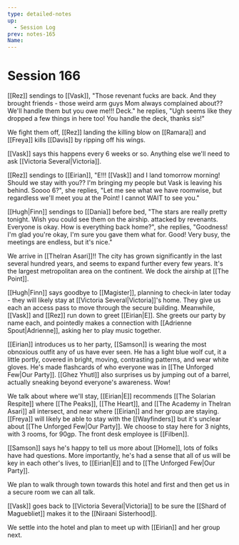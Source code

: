 ```yaml
---
type: detailed-notes
up:
  - Session Log
prev: notes-165
Name:
---
```

# Session 166

[[Rez]] sendings to [[Vask]], "Those revenant fucks are back. And they brought friends - those weird arm guys Mom always complained about?? We'll handle them but you owe me!!! Deck." he replies, "Ugh seems like they dropped a few things in here too! You handle the deck, thanks sis!"

We fight them off, [[Rez]] landing the killing blow on [[Ramara]] and [[Freya]] kills [[Davis]] by ripping off his wings. 

[[Vask]] says this happens every 6 weeks or so. Anything else we'll need to ask [[Victoria Several|Victoria]]. 

[[Rez]] sendings to [[Eirian]], "E!!! [[Vask]] and I land tomorrow morning! Should we stay with you?? I'm bringing my people but Vask is leaving his behind. Soooo 6?", she replies, "Let me see what we have roomwise, but regardless we'll meet you at the Point! I cannot WAIT to see you."

[[Hugh|Finn]] sendings to [[Dania]] before bed, "The stars are really pretty tonight. Wish you could see them on the airship. attacked by revenants. Everyone is okay. How is everything back home?", she replies, "Goodness! I'm glad you're okay, I'm sure you gave them what for. Good! Very busy, the meetings are endless, but it's nice."

We arrive in [[Thelran Asari]]!! The city has grown significantly in the last several hundred years, and seems to expand further every few years. It's the largest metropolitan area on the continent. We dock the airship at [[The Point]]. 

[[Hugh|Finn]] says goodbye to [[Magister]], planning to check-in later today - they will likely stay at [[Victoria Several|Victoria]]'s home. They give us each an access pass to move through the secure building. Meanwhile, [[Vask]] and [[Rez]] run down to greet [[Eirian|E]]. She greets our party by name each, and pointedly makes a connection with [[Adrienne Spout|Adrienne]], asking her to play music together.

[[Eirian]] introduces us to her party, [[Samson]] is wearing the most obnoxious outfit any of us have ever seen. He has a light blue wolf cut, it a little portly, covered in bright, moving, contrasting patterns, and wear white gloves. He's made flashcards of who everyone was in [[The Unforged Few|Our Party]]. [[Ghez Yhutl]] also surprises us by jumping out of a barrel, actually sneaking beyond everyone's awareness. Wow! 

We talk about where we'll stay, [[Eirian|E]] recommends [[The Solarian Respite]] where [[The Peaks]], [[The Heart]], and [[The Academy in Thelran Asari]] all intersect, and near where [[Eirian]] and her group are staying. [[Freya]] will likely be able to stay with the [[Wayfinders]] but it's unclear about [[The Unforged Few|Our Party]]. We choose to stay here for 3 nights, with 3 rooms, for 90gp. The front desk employee is [[Filben]].

[[Samson]] says he's happy to tell us more about [[Home]], lots of folks have had questions. More importantly, he's had a sense that all of us will be key in each other's lives, to [[Eirian|E]] and to [[The Unforged Few|Our Party]]. 

We plan to walk through town towards this hotel and first and then get us in a secure room we can all talk. 

[[Vask]] goes back to [[Victoria Several|Victoria]] to be sure the [[Shard of Maguebliet]] makes it to the [[Niraani Sisterhood]]. 

We settle into the hotel and plan to meet up with [[Eirian]] and her group next. 